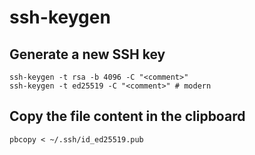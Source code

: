# ssh-keygen

## Generate a new SSH key

```shell
ssh-keygen -t rsa -b 4096 -C "<comment>"
ssh-keygen -t ed25519 -C "<comment>" # modern
```

## Copy the file content in the clipboard

```shell
pbcopy < ~/.ssh/id_ed25519.pub
```

